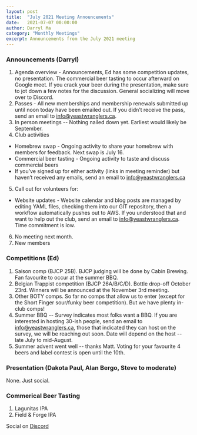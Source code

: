 ```yaml
---
layout: post
title:  "July 2021 Meeting Announcements"
date:   2021-07-07 00:00:00
author: Darryl Ma
category: "Monthly Meetings"
excerpt: Announcements from the July 2021 meeting
---
```


### Announcements (Darryl)
1. Agenda overview - Announcements, Ed has some competition updates, no presentation.  The commercial beer tasting to occur afterward on Google meet.  If you crack your beer during the presentation, make sure to jot down a few notes for the discussion.  General socializing will move over to Discord.
2. Passes - All new memberships and membership renewals submitted up until noon today have been emailed out. If you didn’t receive the pass, send an email to info@yeastwranglers.ca.
3. In person meetings -- Nothing nailed down yet.  Earliest would likely be September.
4. Club activities
  - Homebrew swap - Ongoing activity to share your homebrew with members for feedback.  Next swap is July 16.
  - Commercial beer tasting - Ongoing activity to taste and discuss commercial beers
  - If you’ve signed up for either activity (links in meeting reminder) but haven’t received any emails, send an email to info@yeastwranglers.ca 
5. Call out for volunteers for:
  - Website updates - Website calendar and blog posts are managed by editing YAML files, checking them into our GIT repository, then a workflow automatically pushes out to AWS.  If you understood that and want to help out the club, send an email to info@yeastwranglers.ca.  Time commitment is low.
6. No meeting next month.
7. New members

### Competitions (Ed)
1. Saison comp (BJCP 25B).  BJCP judging will be done by Cabin Brewing.  Fan favourite to occur at the summer BBQ.
2. Belgian Trappist competition (BJCP 26A/B/C/D).  Bottle drop-off October 23rd.  Winners will be announced at the November 3rd meeting.
3. Other BOTY comps.  So far no comps that allow us to enter (except for the Short Finger sour/funky beer competition).  But we have plenty in-club comps!
4. Summer BBQ -- Survey indicates most folks want a BBQ.  If you are interested in hosting 30-ish people, send an email to info@yeastwranglers.ca, those that indicated they can host on the survey, we will be reaching out soon.  Date will depend on the host -- late July to mid-August.
5. Summer advent went well -- thanks Matt.  Voting for your favourite 4 beers and label contest is open until the 10th.

### Presentation (Dakota Paul, Alan Bergo, Steve to moderate)

None.  Just social.

### Commerical Beer Tasting
1. Lagunitas IPA
2. Field & Forge IPA

Social on [Discord](https://discord.gg/zK9svhq)
